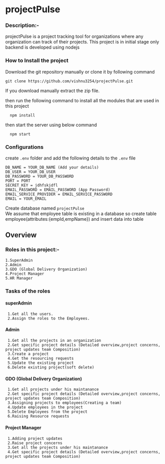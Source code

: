 # projectPulse

### Description:-  
projectPulse is a project  tracking tool for organizations where any organization can track of their projects. This project is in initial stage only backend is developed using nodejs 


### How to Install the project
Download the git repository manually or clone it by following command

```
git clone https://github.com/vishnu3254/projectPulse.git
```
If you download manually extract the zip file.

then run the following command to install all the modules that are used in this project

```
  npm install
```
then start the server using below command

```
  npm start
```
### Configurations
  create ```.env``` folder and add the following details to the ```.env``` file
  
  ```
  DB_NAME = YOUR_DB_NAME (Add your details)
  DB_USER = YOUR_DB_USER
  DB_PASSWORD = YOUR_DB_PASSWORD
  PORT = PORT
  SECRET_KEY = jdhfskjdfl
  EMAIL_PASSWORD = EMAIL_PASSWORD (App Password)
  EMAIL_SERVICE_PROVIDER = EMAIL_SERVICE_PASSWORD
  EMAIL = YOUR_EMAIL
  ```
  
  Create database named ```projectPulse```<br>
  We assume that employee table is existing in a database so create table employee(attributes:{empId,empName}) and insert data into table

## Overview
### Roles in this project:-
```
1.SuperAdmin
2.Admin
3.GDO (Global Delivery Organization)
4.Project Manager
5.HR Manager
```
### Tasks of the roles

#### superAdmin
```
 1.Get all the users.
 2.Assign the roles to the Employees.
 ```
 #### Admin
 
 ```
  1.Get all the projects in an organization
  2.Get specific project details (Detailed overview,project concerns, project updates team Composition)
  3.Create a project
  4.Get the resourcing requests
  5.Update the existing project
  6.Delete existing project(soft delete)
 ```
 
 #### GDO (Global Delivery Organization)
 ```
  1.Get all projects under his maintanance
  2.Get specific project details (Detailed overview,project concerns, project updates team Composition)
  3.Assigning projects to employees(Creating a team)
  4.Update employees in the project
  5.Delete Employees from the project
  6.Raising Resource requests
 ```
 #### Project Manager
 
 ```
  1.Adding project updates 
  2.Raise project concerns
  3.Get all the projects under his maintanance
  4.Get specific project details (Detailed overview,project concerns, project updates team Composition)
 ```
 
